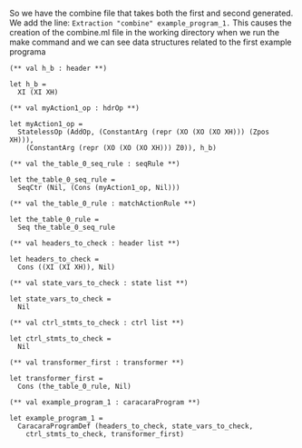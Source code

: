 So we have the combine file that takes both the first and second generated. We add the line:
`Extraction "combine" example_program_1.`
This causes the creation of the combine.ml file in the working directory when we run the make command and we can see data structures related to the first example programa


```
(** val h_b : header **)

let h_b =
  XI (XI XH)

(** val myAction1_op : hdrOp **)

let myAction1_op =
  StatelessOp (AddOp, (ConstantArg (repr (XO (XO (XO XH))) (Zpos XH))),
    (ConstantArg (repr (XO (XO (XO XH))) Z0)), h_b)

(** val the_table_0_seq_rule : seqRule **)

let the_table_0_seq_rule =
  SeqCtr (Nil, (Cons (myAction1_op, Nil)))

(** val the_table_0_rule : matchActionRule **)

let the_table_0_rule =
  Seq the_table_0_seq_rule

(** val headers_to_check : header list **)

let headers_to_check =
  Cons ((XI (XI XH)), Nil)

(** val state_vars_to_check : state list **)

let state_vars_to_check =
  Nil

(** val ctrl_stmts_to_check : ctrl list **)

let ctrl_stmts_to_check =
  Nil

(** val transformer_first : transformer **)

let transformer_first =
  Cons (the_table_0_rule, Nil)

(** val example_program_1 : caracaraProgram **)

let example_program_1 =
  CaracaraProgramDef (headers_to_check, state_vars_to_check,
    ctrl_stmts_to_check, transformer_first)
```